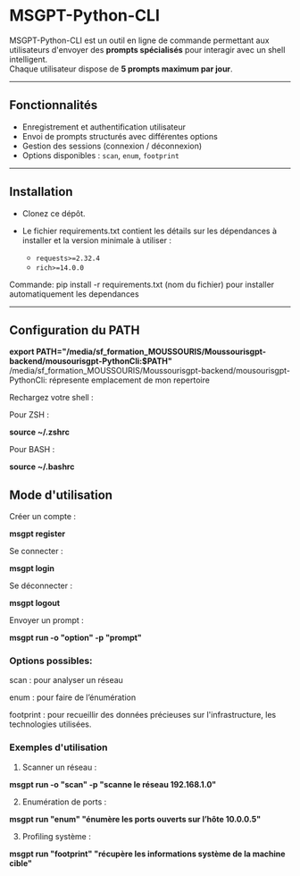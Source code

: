 #  MSGPT-Python-CLI

MSGPT-Python-CLI est un outil en ligne de commande permettant aux utilisateurs d'envoyer des **prompts spécialisés** pour interagir avec un shell intelligent.  
Chaque utilisateur dispose de **5 prompts maximum par jour**.

---

##  Fonctionnalités

-  Enregistrement et authentification utilisateur
-  Envoi de prompts structurés avec différentes options
-  Gestion des sessions (connexion / déconnexion)
-  Options disponibles : `scan`, `enum`, `footprint`

---

##  Installation
- Clonez ce dépôt.

- Le fichier requirements.txt contient les détails sur les dépendances à installer et la version minimale à utiliser :
  - `requests>=2.32.4`  
  - `rich>=14.0.0` 
  
Commande: pip install -r requirements.txt (nom du fichier) pour installer automatiquement les dependances

---

##  Configuration du PATH

**export PATH="/media/sf_formation_MOUSSOURIS/Moussourisgpt-backend/mousourisgpt-PythonCli:$PATH"**
/media/sf_formation_MOUSSOURIS/Moussourisgpt-backend/mousourisgpt-PythonCli: répresente emplacement de mon repertoire

Rechargez votre shell :

Pour ZSH :

**source ~/.zshrc**

Pour BASH :

**source ~/.bashrc**

##  Mode d'utilisation

Créer un compte :

**msgpt register**

 Se connecter :

**msgpt login**

 Se déconnecter :

**msgpt logout**

 Envoyer un prompt :

**msgpt run -o "option" -p "prompt"**

### Options possibles:

scan : pour analyser un réseau

enum : pour faire de l’énumération

footprint : pour  recueillir des données précieuses sur l'infrastructure, les technologies utilisées.

### Exemples d'utilisation

1. Scanner un réseau :

**msgpt run -o "scan" -p "scanne le réseau 192.168.1.0"**

2. Enumération de ports :

**msgpt run "enum" "énumère les ports ouverts sur l’hôte 10.0.0.5"**

3. Profiling système :

**msgpt run "footprint" "récupère les informations système de la machine cible"**







